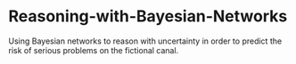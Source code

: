 # Reasoning-with-Bayesian-Networks
Using Bayesian networks to reason with uncertainty in order to predict the risk of serious problems on the fictional canal.
